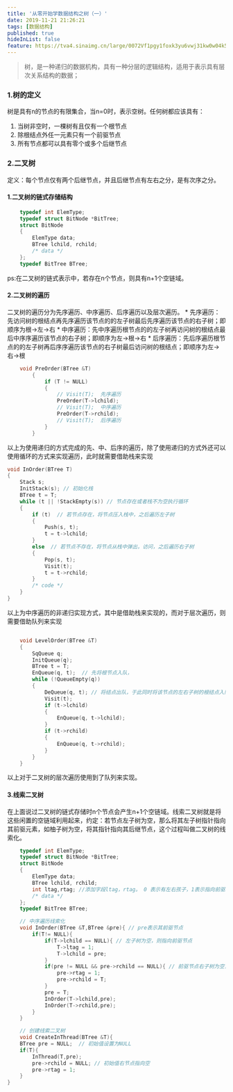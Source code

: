 ```yaml
---
title: '从零开始学数据结构之树（一）'
date: 2019-11-21 21:26:21
tags: [数据结构]
published: true
hideInList: false
feature: https://tva4.sinaimg.cn/large/0072Vf1pgy1foxk3yu6vwj31kw0w04k5.jpg
---
```

> 树，是一种递归的数据机构，具有一种分层的逻辑结构，适用于表示具有层次关系结构的数据；


<!-- more -->

### 1.树的定义
树是具有n的节点的有限集合，当n=0时，表示空树。任何树都应该具有：
1. 当树非空时，一棵树有且仅有一个根节点
2. 除根结点外任一元素只有一个前驱节点
3. 所有节点都可以具有零个或多个后继节点

### 2.二叉树
定义：每个节点仅有两个后继节点，并且后继节点有左右之分，是有次序之分。

#### 1.二叉树的链式存储结构

```c++
    typedef int ElemType;
    typedef struct BitNode *BitTree;
    struct BitNode
    {
        ElemType data;
        BTree lchild, rchild;
        /* data */
    };
    typedef BitTree BTree;

```
ps:在二叉树的链式表示中，若存在n个节点，则具有n+1个空链域。

#### 2.二叉树的遍历
二叉树的遍历分为先序遍历、中序遍历、后序遍历以及层次遍历。
    * 先序遍历：先访问树的根结点再先序遍历该节点的的左子树最后先序遍历该节点的右子树；即顺序为根->左->右
    * 中序遍历：先中序遍历根节点的的左子树再访问树的根结点最后中序序遍历该节点的右子树；即顺序为左->根->右
    * 后序遍历：先后序遍历根节点的的左子树再后序序遍历该节点的右子树最后访问树的根结点；即顺序为左->右->根
```c++
    void PreOrder(BTree &T)
        {
            if (T != NULL)
            {
                // Visit(T);  先序遍历
                PreOrder(T->lchild);
                // Visit(T);  中序遍历
                PreOrder(T->rchild);
                // Visit(T);  后序遍历
            }
        }
```
以上为使用递归的方式完成的先、中、后序的遍历，除了使用递归的方式外还可以使用循环的方式来实现遍历，此时就需要借助栈来实现


```c++
void InOrder(BTree T)
{
    Stack s;
    InitStack(s); // 初始化栈
    BTree t = T;
    while (t || !StackEmpty(s)) // 节点存在或者栈不为空执行循环
    {
        if (t)  // 若节点存在，将节点压入栈中，之后遍历左子树
        {
            Push(s, t);  
            t = t->lchild;
        }
        else  // 若节点不存在，将节点从栈中弹出，访问，之后遍历右子树
        {
            Pop(s, t);
            Visit(t);
            t = t->rchild;
        }
        /* code */
    }
}
```

以上为中序遍历的非递归实现方式，其中是借助栈来实现的，而对于层次遍历，则需要借助队列来实现
```c++

    void LevelOrder(BTree &T)
    {
        SqQueue q;
        InitQueue(q);
        BTree t = T;
        EnQueue(q, t);  // 先将根节点入队，
        while (!QueueEmpty(q))
        {
            DeQueue(q, t); // 将结点出队，于此同时将该节点的左右子树的根结点入队 直到队列为空
            Visit(t);
            if (t->lchild)
            {
                EnQueue(q, t->lchild);
            }
            if (t->rchild)
            {
                EnQueue(q, t->rchild);
            }
        }
    }
```

以上对于二叉树的层次遍历使用到了队列来实现。

#### 3.线索二叉树
在上面说过二叉树的链式存储时n个节点会产生n+1个空链域。线索二叉树就是将这些闲置的空链域利用起来，约定：若节点左子树为空，那么将其左子树指针指向其前驱元素，如柚子树为空，将其指针指向其后继节点，这个过程叫做二叉树的线索化。
```c++
    typedef int ElemType;
    typedef struct BitNode *BitTree;
    struct BitNode
    {
        ElemType data;
        BTree lchild, rchild;
        int ltag,rtag; //添加字段ltag，rtag。 0 表示有左右孩子，1表示指向前驱或后继
        /* data */
    };
    typedef BitTree BTree;

    // 中序遍历线索化
    void InOrder(BTree &T,BTree &pre){ // pre表示其前驱节点
        if(T!= NULL){
            if(T->lchild == NULL){ // 左子树为空，则指向前驱节点
                T->ltag = 1;
                T->lchild = pre;
            }
            if(pre != NULL && pre->rchild == NULL){ // 前驱节点右子树为空，则指向当前节点
                pre->rtag = 1;
                pre->rchild = T;
            }
            pre = T;
            InOrder(T->lchild,pre);
            InOrder(T->rchild,pre);
        }
    }

    // 创建线索二叉树
    void CreateInThread(BTree &T){
    BTree pre = NULL;  // 初始值设置为NULL
    if(T){
        InThread(T,pre);
        pre->rchild = NULL; // 初始值右节点指向空
        pre->rtag = 1;
    }
}

```




